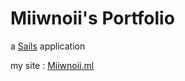 # Miiwnoii's Portfolio

a [Sails](http://sailsjs.org) application

my site : [Miiwnoii.ml](http://miiwnoii.ml)